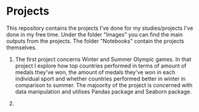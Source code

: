 # Projects
This repository contains the projects I've done for my studies/projects I've done in my free time. Under the folder "Images" you can find the main outputs from the projects. The folder "Notebooks" contain the projects themselves.

1. The first project concerns Winter and Summer Olympic games. In that project I explore how top countries performed in terms of amount of medals they've won, the amount of medals
they've won in each individual sport and whether countries performed better in winter in comparison to summer. The majoority of the project is concerned with data manipulation 
and utilises Pandas package and Seaborn package.

2. 
